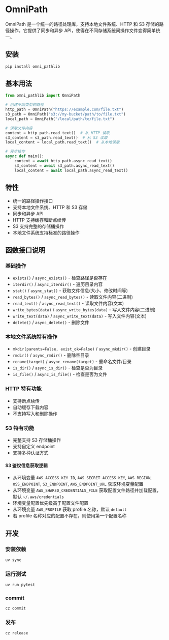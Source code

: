 # OmniPath

OmniPath 是一个统一的路径处理库，支持本地文件系统、HTTP 和 S3 存储的路径操作。它提供了同步和异步 API，使得在不同存储系统间操作文件变得简单统一。

## 安装

```bash
pip install omni_pathlib
```

## 基本用法

```python
from omni_pathlib import OmniPath

# 创建不同类型的路径
http_path = OmniPath("https://example.com/file.txt")
s3_path = OmniPath("s3://my-bucket/path/to/file.txt")
local_path = OmniPath("/local/path/to/file.txt")

# 读取文件内容
content = http_path.read_text()  # 从 HTTP 读取
s3_content = s3_path.read_text()  # 从 S3 读取
local_content = local_path.read_text()  # 从本地读取

# 异步操作
async def main():
    content = await http_path.async_read_text()
    s3_content = await s3_path.async_read_text()
    local_content = await local_path.async_read_text()
```

## 特性

- 统一的路径操作接口
- 支持本地文件系统、HTTP 和 S3 存储
- 同步和异步 API
- HTTP 支持缓存和断点续传
- S3 支持完整的存储桶操作
- 本地文件系统支持标准的路径操作

## 函数接口说明

### 基础操作

- `exists()` / `async_exists()` - 检查路径是否存在
- `iterdir()` / `async_iterdir()` - 遍历目录内容
- `stat()` / `async_stat()` - 获取文件信息(大小、修改时间等)
- `read_bytes()` / `async_read_bytes()` - 读取文件内容(二进制)
- `read_text()` / `async_read_text()` - 读取文件内容(文本)
- `write_bytes(data)` / `async_write_bytes(data)` - 写入文件内容(二进制)
- `write_text(data)` / `async_write_text(data)` - 写入文件内容(文本)
- `delete()` / `async_delete()` - 删除文件

### 本地文件系统特有操作

- `mkdir(parents=False, exist_ok=False)` / `async_mkdir()` - 创建目录
- `rmdir()` / `async_rmdir()` - 删除空目录
- `rename(target)` / `async_rename(target)` - 重命名文件/目录
- `is_dir()` / `async_is_dir()` - 检查是否为目录
- `is_file()` / `async_is_file()` - 检查是否为文件

### HTTP 特有功能

- 支持断点续传
- 自动缓存下载内容
- 不支持写入和删除操作

### S3 特有功能

- 完整支持 S3 存储桶操作
- 支持自定义 endpoint
- 支持多种认证方式

#### S3 鉴权信息获取逻辑

- 从环境变量 `AWS_ACCESS_KEY_ID`, `AWS_SECRET_ACCESS_KEY`, `AWS_REGION`, `OSS_ENDPOINT`, `S3_ENDPOINT`, `AWS_ENDPOINT_URL` 获取环境变量配置
- 从环境变量 `AWS_SHARED_CREDENTIALS_FILE` 获取配置文件路径并加载配置，默认 `~/.aws/credentials`
- 环境变量配置优先级高于配置文件配置
- 从环境变量 `AWS_PROFILE` 获取 profile 名称，默认 `default`
- 若 profile 名称对应的配置不存在，则使用第一个配置名称

## 开发

### 安装依赖

```bash
uv sync
```

### 运行测试

```bash
uv run pytest
```

### commit

```bash
cz commit
```

### 发布

```bash
cz release
```
